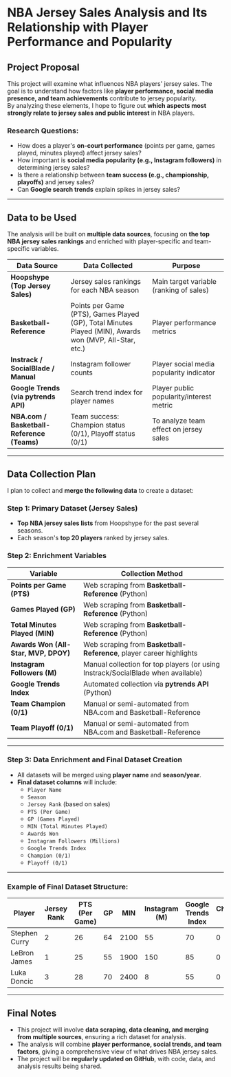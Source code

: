 # NBA Jersey Sales Analysis and Its Relationship with Player Performance and Popularity

## Project Proposal

This project will examine what influences NBA players' jersey sales. The goal is to understand how factors like **player performance, social media presence, and team achievements** contribute to jersey popularity.  
By analyzing these elements, I hope to figure out **which aspects most strongly relate to jersey sales and public interest** in NBA players.

### Research Questions:
- How does a player's **on-court performance** (points per game, games played, minutes played) affect jersey sales?
- How important is **social media popularity (e.g., Instagram followers)** in determining jersey sales?
- Is there a relationship between **team success (e.g., championship, playoffs)** and jersey sales?
- Can **Google search trends** explain spikes in jersey sales?

---

## Data to be Used

The analysis will be built on **multiple data sources**, focusing on **the top NBA jersey sales rankings** and enriched with player-specific and team-specific variables.

| Data Source                                      | Data Collected                                      | Purpose                                         |
|--------------------------------------------------|-----------------------------------------------------|------------------------------------------------|
| **Hoopshype (Top Jersey Sales)**                 | Jersey sales rankings for each NBA season          | Main target variable (ranking of sales)       |
| **Basketball-Reference**                         | Points per Game (PTS), Games Played (GP), Total Minutes Played (MIN), Awards won (MVP, All-Star, etc.) | Player performance metrics                    |
| **Instrack / SocialBlade / Manual**              | Instagram follower counts                          | Player social media popularity indicator     |
| **Google Trends (via pytrends API)**             | Search trend index for player names               | Player public popularity/interest metric     |
| **NBA.com / Basketball-Reference (Teams)**      | Team success: Champion status (0/1), Playoff status (0/1) | To analyze team effect on jersey sales       |

---

## Data Collection Plan

I plan to collect and **merge the following data** to create a dataset:

### Step 1: **Primary Dataset (Jersey Sales)**
- **Top NBA jersey sales lists** from Hoopshype for the past several seasons.
- Each season's **top 20 players** ranked by jersey sales.

### Step 2: **Enrichment Variables**
| Variable                                     | Collection Method                                       |
|----------------------------------------------|------------------------------------------------------|
| **Points per Game (PTS)**                    | Web scraping from **Basketball-Reference** (Python) |
| **Games Played (GP)**                        | Web scraping from **Basketball-Reference** (Python) |
| **Total Minutes Played (MIN)**               | Web scraping from **Basketball-Reference** (Python) |
| **Awards Won (All-Star, MVP, DPOY)**          | Web scraping from **Basketball-Reference**, player career highlights |
| **Instagram Followers (M)**                   | Manual collection for top players (or using Instrack/SocialBlade when available) |
| **Google Trends Index**                      | Automated collection via **pytrends API** (Python)    |
| **Team Champion (0/1)**                      | Manual or semi-automated from NBA.com and Basketball-Reference |
| **Team Playoff (0/1)**                       | Manual or semi-automated from NBA.com and Basketball-Reference |

---

### Step 3: **Data Enrichment and Final Dataset Creation**
- All datasets will be merged using **player name** and **season/year**.
- **Final dataset columns** will include:
  - `Player Name`
  - `Season`
  - `Jersey Rank` (based on sales)
  - `PTS (Per Game)`
  - `GP (Games Played)`
  - `MIN (Total Minutes Played)`
  - `Awards Won`
  - `Instagram Followers (Millions)`
  - `Google Trends Index`
  - `Champion (0/1)`
  - `Playoff (0/1)`

---

### Example of Final Dataset Structure:

| Player          | Jersey Rank | PTS (Per Game) | GP | MIN | Instagram (M) | Google Trends Index | Champion (0/1) | Playoff (0/1) |
|-----------------|-------------|----------------|----|-----|---------------|---------------------|----------------|---------------|
| Stephen Curry   | 2           | 26             | 64 | 2100| 55            | 70                  | 0              | 1             |
| LeBron James    | 1           | 25             | 55 | 1900| 150           | 85                  | 0              | 1             |
| Luka Doncic     | 3           | 28             | 70 | 2400| 8             | 55                  | 0              | 0             |

---

## Final Notes
- This project will involve **data scraping, data cleaning, and merging from multiple sources**, ensuring a rich dataset for analysis.
- The analysis will combine **player performance, social trends, and team factors**, giving a comprehensive view of what drives NBA jersey sales.
- The project will be **regularly updated on GitHub**, with code, data, and analysis results being shared.
